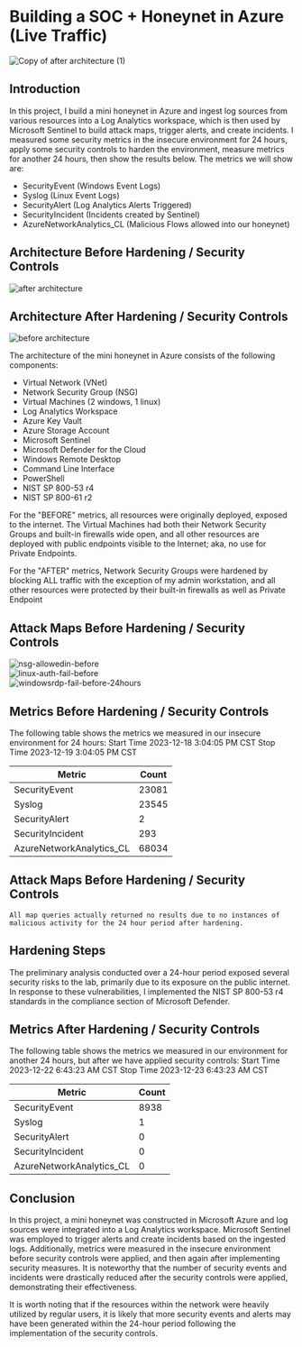 # Building a SOC + Honeynet in Azure (Live Traffic)
![Copy of after architecture (1)](https://github.com/Jason-Siu/Cloud-SOC/assets/34889726/c595bcb7-bf9b-49d8-baff-f399b8938612)




## Introduction

In this project, I build a mini honeynet in Azure and ingest log sources from various resources into a Log Analytics workspace, which is then used by Microsoft Sentinel to build attack maps, trigger alerts, and create incidents. I measured some security metrics in the insecure environment for 24 hours, apply some security controls to harden the environment, measure metrics for another 24 hours, then show the results below. The metrics we will show are:

- SecurityEvent (Windows Event Logs)
- Syslog (Linux Event Logs)
- SecurityAlert (Log Analytics Alerts Triggered)
- SecurityIncident (Incidents created by Sentinel)
- AzureNetworkAnalytics_CL (Malicious Flows allowed into our honeynet)

## Architecture Before Hardening / Security Controls
![after architecture](https://github.com/Jason-Siu/Cloud-SOC/assets/34889726/f601ce42-431d-494e-8746-61e8d6b93511)





## Architecture After Hardening / Security Controls
![before architecture](https://github.com/Jason-Siu/Cloud-SOC/assets/34889726/f35a594f-c718-4195-acce-456ea52a72ae)



The architecture of the mini honeynet in Azure consists of the following components:

- Virtual Network (VNet)
- Network Security Group (NSG)
- Virtual Machines (2 windows, 1 linux)
- Log Analytics Workspace
- Azure Key Vault
- Azure Storage Account
- Microsoft Sentinel
- Microsoft Defender for the Cloud
- Windows Remote Desktop
- Command Line Interface
- PowerShell
- NIST SP 800-53 r4
- NIST SP 800-61 r2


For the "BEFORE" metrics, all resources were originally deployed, exposed to the internet. The Virtual Machines had both their Network Security Groups and built-in firewalls wide open, and all other resources are deployed with public endpoints visible to the Internet; aka, no use for Private Endpoints.

For the "AFTER" metrics, Network Security Groups were hardened by blocking ALL traffic with the exception of my admin workstation, and all other resources were protected by their built-in firewalls as well as Private Endpoint

## Attack Maps Before Hardening / Security Controls
![nsg-allowedin-before](https://github.com/Jason-Siu/Cloud-SOC/assets/34889726/da5aea16-c0af-4141-b76d-733d8ca57c8c)
<br>
![linux-auth-fail-before](https://github.com/Jason-Siu/Cloud-SOC/assets/34889726/bda60e52-e015-48fe-9400-b89b25dd55b2)
<br>
![windowsrdp-fail-before-24hours](https://github.com/Jason-Siu/Cloud-SOC/assets/34889726/e2f76846-f151-4516-b8e4-e6d92cfd62ca)
<br>

## Metrics Before Hardening / Security Controls

The following table shows the metrics we measured in our insecure environment for 24 hours:
Start Time 2023-12-18 3:04:05 PM CST
Stop Time 2023-12-19 3:04:05 PM CST

| Metric                   | Count
| ------------------------ | -----
| SecurityEvent            | 23081
| Syslog                   | 23545
| SecurityAlert            | 2
| SecurityIncident         | 293
| AzureNetworkAnalytics_CL | 68034

## Attack Maps Before Hardening / Security Controls

```All map queries actually returned no results due to no instances of malicious activity for the 24 hour period after hardening.```

## Hardening Steps

The preliminary analysis conducted over a 24-hour period exposed several security risks to the lab, primarily due to its exposure on the public internet. In response to these vulnerabilities, I implemented the NIST SP 800-53 r4 standards in the compliance section of Microsoft Defender. 


## Metrics After Hardening / Security Controls

The following table shows the metrics we measured in our environment for another 24 hours, but after we have applied security controls:
Start Time 2023-12-22 6:43:23 AM CST
Stop Time	2023-12-23 6:43:23 AM CST

| Metric                   | Count
| ------------------------ | -----
| SecurityEvent            | 8938
| Syslog                   | 1
| SecurityAlert            | 0
| SecurityIncident         | 0
| AzureNetworkAnalytics_CL | 0

## Conclusion

In this project, a mini honeynet was constructed in Microsoft Azure and log sources were integrated into a Log Analytics workspace. Microsoft Sentinel was employed to trigger alerts and create incidents based on the ingested logs. Additionally, metrics were measured in the insecure environment before security controls were applied, and then again after implementing security measures. It is noteworthy that the number of security events and incidents were drastically reduced after the security controls were applied, demonstrating their effectiveness.

It is worth noting that if the resources within the network were heavily utilized by regular users, it is likely that more security events and alerts may have been generated within the 24-hour period following the implementation of the security controls.
